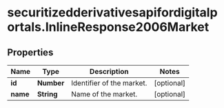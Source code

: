 # securitizedderivativesapifordigitalportals.InlineResponse2006Market

## Properties

Name | Type | Description | Notes
------------ | ------------- | ------------- | -------------
**id** | **Number** | Identifier of the market. | [optional] 
**name** | **String** | Name of the market. | [optional] 


